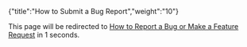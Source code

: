 {"title":"How to Submit a Bug Report","weight":"10"}

This page will be redirected to [How to Report a Bug or Make a Feature Request](/docs/appc/Titanium_SDK/Titanium_SDK_Guide/Contributing_to_Titanium/How_to_Report_a_Bug_or_Make_a_Feature_Request/) in 1 seconds.
